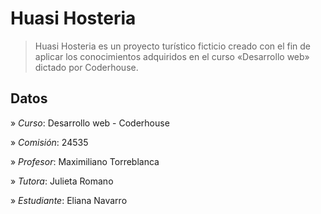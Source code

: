 # Huasi Hosteria
> Huasi Hosteria es un proyecto turístico ficticio creado con el fin de aplicar los conocimientos adquiridos en el curso «Desarrollo web» dictado por Coderhouse.

## Datos

» *Curso*: Desarrollo web - Coderhouse

» *Comisión*: 24535

» *Profesor*: Maximiliano Torreblanca

» *Tutora*: Julieta Romano

» *Estudiante*: Eliana Navarro


